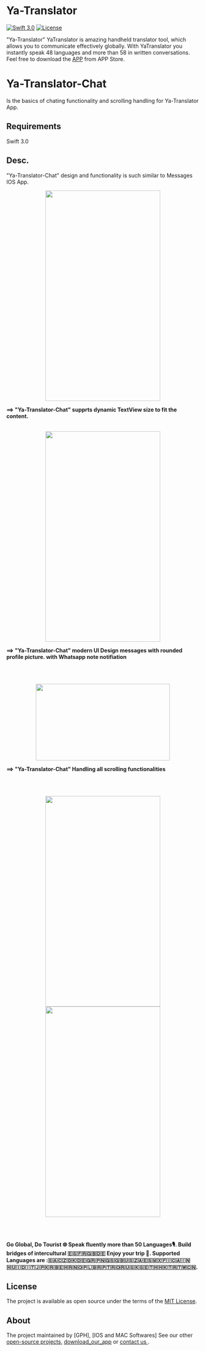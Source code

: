 # Ya-Translator
 
[![Swift 3.0](https://img.shields.io/badge/Swift-3.0-orange.svg?style=flat)](https://swift.org/)
[![License](https://img.shields.io/cocoapods/l/ParallaxView.svg)](https://github.com/PGSSoft/ParallaxView/LICENSE.md)


"Ya-Translator" YaTranslator is amazing handheld translator tool, which allows you to communicate effectively globally. With YaTranslator you instantly speak 48 languages and more than 58 in written conversations. Feel free to download the [APP](https://itunes.apple.com/us/app/ya-translator/id1188700401?mt=8) from APP Store.
 
# Ya-Translator-Chat


Is the basics of chating functionality and scrolling handling for Ya-Translator App.
 
## Requirements

Swift 3.0

## Desc. 

"Ya-Translator-Chat" design and functionality is such similar to Messages IOS App.

 <div align="center">
 
   <img src="http://katikids.com/ichat-gif.gif" height="550" width="300">
  </div>  

 
 <B> ==> "Ya-Translator-Chat" supprts dynamic TextView size to fit the content. </B>
 <br><br>
 <div align="center">
 
  <img src="http://katikids.com/DynamicTapping.png" height="550" width="300">
 
  </div>  

 
<B> ==> "Ya-Translator-Chat" modern UI Design messages with rounded profile picture. with Whatsapp note notifiation</B>

   <br><br>
  
 <div align="center">
 
  <img src="http://katikids.com/MessageDesign.png" height="200" width="350">
 
 
  </div>
  
<B> ==> "Ya-Translator-Chat" Handling all scrolling functionalities </B>

 <div align="center">

 <br><br>

 <figure>
  <img src="http://katikids.com/ScrollDesign1.png" height="550" width="300">
   <img src="http://katikids.com/ScrollDesign2.png" height="550" width="300">
</figure>

 
  </div>
 <br><br>
 
 
<B> Go Global, Do Tourist 🌐
Speak fluently more than 50 Languages🎙.
Build bridges of intercultural 🇪🇸🇫🇷🇬🇧🇩🇪
Enjoy your trip 🌴.
Supported Languages are :🇸🇦🇨🇿🇩🇰🇩🇪🇬🇷🇵🇳🇬🇸🇬🇧🇺🇸🇿🇦🇪🇸🇲🇽🇫🇮🇨🇦🇮🇳🇭🇺🇮🇩🇮🇹🇯🇵🇰🇷🇧🇪🇭🇷🇳🇴🇵🇱🇧🇷🇵🇹🇷🇴🇷🇺🇸🇰🇸🇪🇹🇭🇭🇰🇹🇷🇹🇼🇨🇳.</B>
  
 
## License

The project is available as open source under the terms of the [MIT License](http://opensource.org/licenses/MIT).

 
## About

The project maintained by [GPH], [IOS and MAC Softwares]
See our other [open-source projects](https://itunes.apple.com/us/app/iweather-fc/id1178484560?mt=8), [download_our_app](https://itunes.apple.com/us/app/ya-translator/id1188700401?mt=8) or [contact us ](https://twitter.com/MIhmouda).

